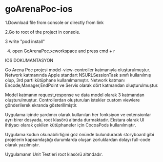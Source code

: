 # goArenaPoc-ios

1.Download file from console or directly from link

2.Go to root of the project in console.

3 write "pod install" 

4. open GoArenaPoc.xcworkspace and press cmd + r


IOS DOKUMANTASYON


Go Arena Poc projesi model-view-controller katmanıyla oluşturulmuştur. Network katmanında Apple standart NSURLSessionTask sınıfı kullanılmış olup, 3rd parti kütüphane kullanılmamıştır.
Network katmanı Encode,Manager,EndPoint ve Servis olarak dört katmandan oluşturulmuştur.

Model katmanın request,response ve data model olarak 3 katmandan oluşturulmuştur. Controllerdan oluşturulan istekler custom viewlere gönderilerek ekranda gösterillmiştir.

Uygulama içinde yardımcı olarak kullanılan her fonksiyon ve extensionlar ayrı birer dosyada, root klasörü altında durmaktadır. Ekstara olarak UI ihtiyacı olarak çekilen kütüphaneler için CocoaPods kullanılmıştır.

Uygulama kodun okunabilirliğini göz önünde bulundurarak storyboard gibi projelerin kapsamlaştığı durumlarda oluşan zorluklardan dolayı full-code olarak yazılmıştır.

Uygulamanın Unit Testleri root klasörü altındadır.


